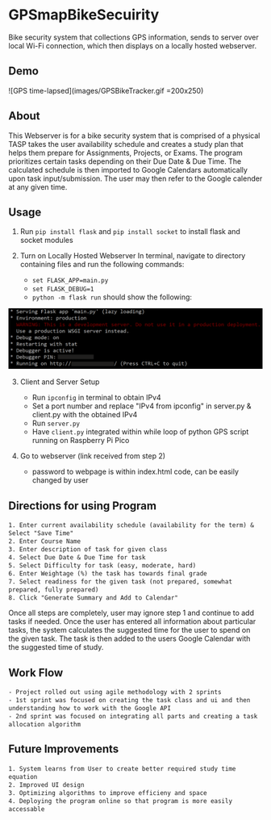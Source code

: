 # GPSmapBikeSecuirity
Bike security system that collections GPS information, sends to server over local Wi-Fi connection, which then displays on a locally hosted webserver.

## Demo
![GPS time-lapsed](images/GPSBikeTracker.gif =200x250)

## About

This Webserver is for a bike security system that is comprised of a physical
TASP takes the user availability schedule and creates a study plan that helps them prepare for Assignments, Projects, or Exams.
The program prioritizes certain tasks depending on their Due Date & Due Time.
The calculated schedule is then imported to Google Calendars automatically upon task input/submission. 
The user may then refer to the Google calender at any given time.

## Usage

1. Run `pip install flask` and `pip install socket` to install flask and socket modules
    
2. Turn on Locally Hosted Webserver
	In terminal, navigate to directory containing files and run the following commands:
	* `set FLASK_APP=main.py`
	* `set FLASK_DEBUG=1`
	* `python -m flask run`
	should show the following:

![FLASK terminal output](images/FLASKCapture.PNG)

3. Client and Server Setup
	* Run `ipconfig` in terminal to obtain IPv4
	* Set a port number and replace "IPv4 from ipconfig" in server.py & client.py with the obtained IPv4	
	* Run `server.py`
	* Have `client.py` integrated within while loop of python GPS script running on Raspberry Pi Pico

4. Go to webserver (link received from step 2)
	* password to webpage is within index.html code, can be easily changed by user


## Directions for using Program
	
	1. Enter current availability schedule (availability for the term) & Select "Save Time"
	2. Enter Course Name
	3. Enter description of task for given class
	4. Select Due Date & Due Time for task
	5. Select Difficulty for task (easy, moderate, hard)
	6. Enter Weightage (%) the task has towards final grade 
	7. Select readiness for the given task (not prepared, somewhat prepared, fully prepared)
	8. Click "Generate Summary and Add to Calendar"

Once all steps are completely, user may ignore step 1 and continue to add tasks if needed. 
Once the user has entered all information about particular tasks, the system calculates the suggested time for the user
to spend on the given task. The task is then added to the users Google Calendar with the suggested time of study.

## Work Flow

	- Project rolled out using agile methodology with 2 sprints
	- 1st sprint was focused on creating the task class and ui and then understanding how to work with the Google API 
	- 2nd sprint was focused on integrating all parts and creating a task allocation algorithm 

## Future Improvements

	1. System learns from User to create better required study time equation
	2. Improved UI design
	3. Optimizing algorithms to improve efficieny and space
	4. Deploying the program online so that program is more easily accessable 
